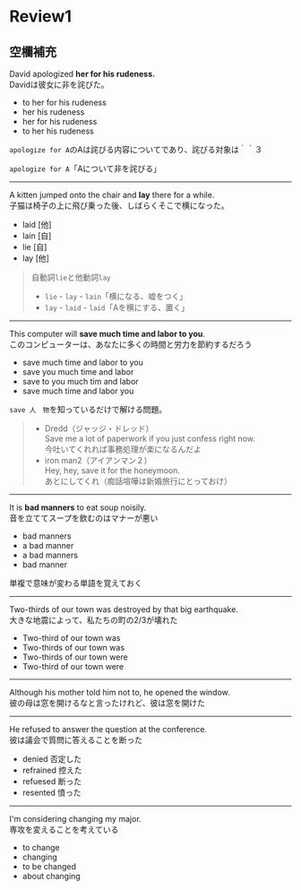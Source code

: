 # Review1

## 空欄補充

David apologized **her for his rudeness.**  
Davidは彼女に非を詫びた。

- to her for his rudeness
- her his rudeness
- her for his rudeness
- to her his rudeness

`apologize for A`のAは詫びる内容についてであり、詫びる対象は｀｀３

`apologize for A`「Aについて非を詫びる」  

---

A kitten jumped onto the chair and **lay** there for a while.  
子猫は椅子の上に飛び乗った後、しばらくそこで横になった。

- laid [他]
- lain [自]
- lie [自]
- lay [他]

> 自動詞`lie`と他動詞`lay`  
>
> - `lie` - `lay` - `lain`「横になる、嘘をつく」
> - `lay` - `laid` - `laid`「Aを横にする、置く」

---

This computer will **save much time and labor to you**.  
このコンピューターは、あなたに多くの時間と労力を節約するだろう

- save much time and labor to you
- save you much time and labor
- save to you much tim and labor
- save much time and labor you

`save 人　物`を知っているだけで解ける問題。  

> - Dredd（ジャッジ・ドレッド）  
>   Save me a lot of paperwork if you just confess right now.  
>   今吐いてくれれば事務処理が楽になるんだよ
> - iron man2（アイアンマン２）  
>   Hey, hey, save it for the honeymoon.  
>   あとにしてくれ（痴話喧嘩は新婚旅行にとっておけ）

---

It is **bad manners** to eat soup noisily.  
音を立ててスープを飲むのはマナーが悪い

- bad manners
- a bad manner
- a bad manners
- bad manner

単複で意味が変わる単語を覚えておく

---

Two-thirds of our town was destroyed by that big earthquake.  
大きな地震によって、私たちの町の2/3が壊れた

- Two-third of our town was
- Two-thirds of our town was
- Two-thirds of our town were
- Two-third of our town were

---

Although his mother told him not to, he opened the window.  
彼の母は窓を開けるなと言ったけれど、彼は窓を開けた

---

He refused to answer the question at the conference.  
彼は議会で質問に答えることを断った

- denied 否定した
- refrained 控えた
- refuesed 断った
- resented 憤った

---

I'm considering changing my major.  
専攻を変えることを考えている

- to change
- changing
- to be changed
- about changing
